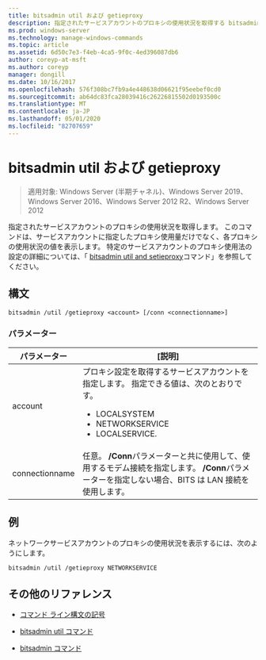 ```yaml
---
title: bitsadmin util および getieproxy
description: 指定されたサービスアカウントのプロキシの使用状況を取得する bitsadmin util と getieproxy コマンドのリファレンストピックです。
ms.prod: windows-server
ms.technology: manage-windows-commands
ms.topic: article
ms.assetid: 6d50c7e3-f4eb-4ca5-9f0c-4ed396087db6
author: coreyp-at-msft
ms.author: coreyp
manager: dongill
ms.date: 10/16/2017
ms.openlocfilehash: 576f308bc7fb9a4e448638d06621f95eebef0cd0
ms.sourcegitcommit: ab64dc83fca28039416c26226815502d0193500c
ms.translationtype: MT
ms.contentlocale: ja-JP
ms.lasthandoff: 05/01/2020
ms.locfileid: "82707659"
---
```

# <a name="bitsadmin-util-and-getieproxy"></a>bitsadmin util および getieproxy

> 適用対象: Windows Server (半期チャネル)、Windows Server 2019、Windows Server 2016、Windows Server 2012 R2、Windows Server 2012

指定されたサービスアカウントのプロキシの使用状況を取得します。 このコマンドは、サービスアカウントに指定したプロキシ使用量だけでなく、各プロキシの使用状況の値を表示します。 特定のサービスアカウントのプロキシ使用法の設定の詳細については、「 [bitsadmin util and setieproxy](bitsadmin-util-and-setieproxy.md)コマンド」を参照してください。

## <a name="syntax"></a>構文

```
bitsadmin /util /getieproxy <account> [/conn <connectionname>]
```

### <a name="parameters"></a>パラメーター

| パラメーター | [説明] |
| --------- | ---------- |
| account | プロキシ設定を取得するサービスアカウントを指定します。 指定できる値は、次のとおりです。<ul><li>LOCALSYSTEM</li><li>   NETWORKSERVICE</li><li>LOCALSERVICE.</li></ul> |
| connectionname | 任意。 **/Conn**パラメーターと共に使用して、使用するモデム接続を指定します。 **/Conn**パラメーターを指定しない場合、BITS は LAN 接続を使用します。 |

## <a name="examples"></a>例

ネットワークサービスアカウントのプロキシの使用状況を表示するには、次のようにします。

```
bitsadmin /util /getieproxy NETWORKSERVICE
```

## <a name="additional-references"></a>その他のリファレンス

- [コマンド ライン構文の記号](command-line-syntax-key.md)

- [bitsadmin util コマンド](bitsadmin-util.md)

- [bitsadmin コマンド](bitsadmin.md)
